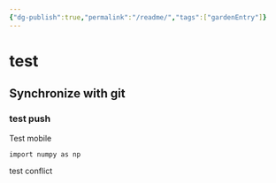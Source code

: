 ```yaml
---
{"dg-publish":true,"permalink":"/readme/","tags":["gardenEntry"]}
---
```


# test
## Synchronize with git
### test push
Test mobile

```
import numpy as np

```
test conflict